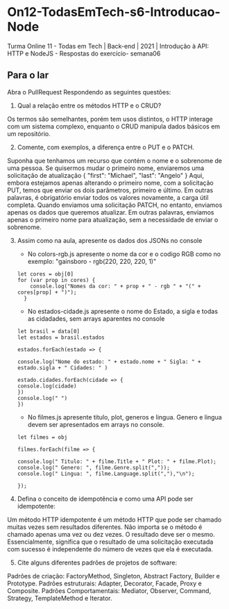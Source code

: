 # On12-TodasEmTech-s6-Introducao-Node
Turma Online 11 - Todas em Tech | Back-end | 2021 | Introdução à API:
HTTP e NodeJS - Respostas do exercício- semana06
## Para o lar
Abra o PullRequest Respondendo as seguintes questões:

1) Qual a relação entre os métodos HTTP e o CRUD?

Os termos são semelhantes, porém tem usos distintos, o HTTP interage com um sistema complexo, 
enquanto o CRUD manipula dados básicos em um repositório.

2) Comente, com exemplos, a diferença entre o PUT e o PATCH.

Suponha que tenhamos um recurso que contém o nome e o sobrenome de uma pessoa.
Se quisermos mudar o primeiro nome, enviaremos uma solicitação de atualização
{ "first": "Michael", "last": "Angelo" }
Aqui, embora estejamos apenas alterando o primeiro nome, com a solicitação PUT, 
temos que enviar os dois parâmetros, primeiro e último.
Em outras palavras, é obrigatório enviar todos os valores novamente, a carga útil completa.
Quando enviamos uma solicitação PATCH, no entanto, enviamos apenas os dados que queremos atualizar. 
Em outras palavras, enviamos apenas o primeiro nome para atualização, sem a necessidade de enviar o sobrenome.

3) Assim como na aula, apresente os dados dos JSONs no console 

    - No colors-rgb.js apresente o nome da cor e o codigo RGB como no exemplo: "gainsboro - rgb(220, 220, 220, 1)"

    ```
    let cores = obj[0]
    for (var prop in cores) {
        console.log("Nomes da cor: " + prop + " - rgb " + "(" + cores[prop] + ")");
      }
    ```

    - No estados-cidade.js apresente o nome do Estado, a sigla e todas as cidadades, sem arrays aparentes no console

    ```
    let brasil = data[0]
    let estados = brasil.estados

    estados.forEach(estado => {
  
    console.log("Nome do estado: " + estado.nome + " Sigla: " +  estado.sigla + " Cidades: " )
  
    estado.cidades.forEach(cidade => {
    console.log(cidade)
    })
    console.log(" ")
    })
    ```

    - No filmes.js apresente titulo, plot, generos e lingua. Genero e lingua devem ser apresentados em arrays no console.

    ```
    let filmes = obj

    filmes.forEach(filme => {

    console.log(" Titulo: " + filme.Title + " Plot: " + filme.Plot);
    console.log(" Genero: ", filme.Genre.split(","));
    console.log(" Lingua: ", filme.Language.split(","),"\n");

    });
    ```

4) Defina o conceito de idempotência e como uma API pode ser idempotente:

Um método HTTP idempotente é um método HTTP que pode ser chamado muitas vezes sem resultados diferentes. 
Não importa se o método é chamado apenas uma vez ou dez vezes. O resultado deve ser o mesmo. 
Essencialmente, significa que o resultado de uma solicitação executada com sucesso é 
independente do número de vezes que ela é executada. 

5) Cite alguns diferentes padrões de projetos de software:

Padrões de criação: FactoryMethod, Singleton, Abstract Factory, Builder e Prototype.
Padrões estruturais: Adapter, Decorator, Facade, Proxy e Composite.
Padrões Comportamentais: Mediator, Observer, Command, Strategy, TemplateMethod e Iterator.
